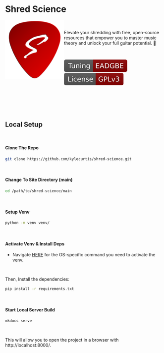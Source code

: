 # Shred Science

<img align="left" width="190" height="190" src="https://raw.githubusercontent.com/kylecurtis/shred-science/main/main/docs/assets/images/main-icon.png">

<br>

Elevate your shredding with free, open-source resources that empower you to master music theory and unlock your full guitar potential. 🤘

<br>

<img src="https://raw.githubusercontent.com/kylecurtis/shred-science/bf7b01458bd7eebf6d15be21fe591e0e156733c8/main/docs/assets/images/badges/Tuning-Badge.svg"> <img src="https://raw.githubusercontent.com/kylecurtis/shred-science/bf7b01458bd7eebf6d15be21fe591e0e156733c8/main/docs/assets/images/badges/License-Badge.svg">

<br>

<br>

<br>

<br>

## Local Setup

<br>

#### Clone The Repo

```bash
git clone https://github.com/kylecurtis/shred-science.git
```

<br>

#### Change To Site Directory (main)

```bash
cd /path/to/shred-science/main
```

<br>

#### Setup Venv

```bash
python -m venv venv/
```

<br>

#### Activate Venv & Install Deps

- Navigate [HERE](https://docs.python.org/3/library/venv.html#how-venvs-work) for the OS-specific command you need to activate the venv.

<br>

Then, Install the dependencies:

```bash
pip install -r requirements.txt
```

<br>

#### Start Local Server Build

```bash
mkdocs serve
```

<br>

This will allow you to open the project in a browser with http://localhost:8000/.

<br>

<br>
